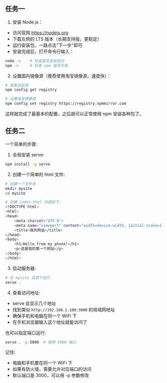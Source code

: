 ## 任务一

1. 安装 Node.js：
- 访问官网 https://nodejs.org
- 下载左侧的 LTS 版本（长期支持版，更稳定）
- 运行安装包，一路点击"下一步"即可
- 安装完成后，打开命令行输入：
```bash
node -v    # 检查是否安装成功
npm -v     # 检查 npm 是否可用
```

2. 设置国内镜像源（推荐使用淘宝镜像源，速度快）：
```bash
# 查看当前源
npm config get registry

# 设置淘宝镜像源
npm config set registry https://registry.npmmirror.com
```

这样就完成了最基本的配置，之后就可以正常使用 npm 安装各种包了。



## 任务二

一个简单的步骤:

1. 全局安装 serve:
```bash
npm install -g serve
```

2. 创建一个简单的 html 文件:
```bash
# 创建一个文件夹
mkdir mysite
cd mysite

# 创建 index.html 内容如下:
<!DOCTYPE html>
<html>
<head>
    <meta charset="UTF-8">
    <meta name="viewport" content="width=device-width, initial-scale=1.0">
    <title>我的网站</title>
</head>
<body>
    <h1>Hello from my phone!</h1>
    <p>这是我的第一个网站</p>
</body>
</html>
```

3. 启动服务器:
```bash
# 在 mysite 目录下运行
serve .
```

4. 查看访问地址:
- serve 会显示几个地址
- 找到类似 `http://192.168.1.100:3000` 的局域网地址
- 确保手机和电脑在同一个 WiFi 下
- 在手机浏览器输入这个地址就能访问了

也可以指定端口运行:
```bash
serve . -p 5000  # 使用 5000 端口
```

记住:
- 电脑和手机要在同一个 WiFi 下
- 如果有防火墙，需要允许对应端口的访问
- 默认端口是 3000，可以用 -p 参数修改